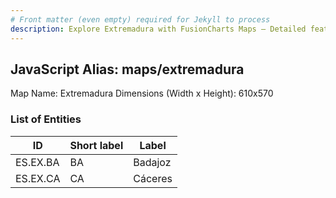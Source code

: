 ```yaml
---
# Front matter (even empty) required for Jekyll to process
description: Explore Extremadura with FusionCharts Maps – Detailed features for seamless integration. Try now & enhance your data visualization today! 
---
```


## JavaScript Alias: maps/extremadura

Map Name: Extremadura
Dimensions (Width x Height): 610x570





### List of Entities

ID | Short label | Label
---|---|---|
ES.EX.BA | BA | Badajoz
ES.EX.CA | CA | Cáceres
